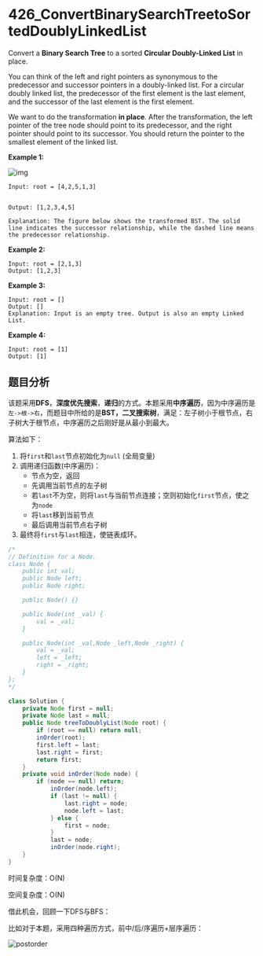# 426_ConvertBinarySearchTreetoSortedDoublyLinkedList

Convert a **Binary Search Tree** to a sorted **Circular Doubly-Linked List** in place.

You can think of the left and right pointers as synonymous to the predecessor and successor pointers in a doubly-linked list. For a circular doubly linked list, the predecessor of the first element is the last element, and the successor of the last element is the first element.

We want to do the transformation **in place**. After the transformation, the left pointer of the tree node should point to its predecessor, and the right pointer should point to its successor. You should return the pointer to the smallest element of the linked list.

 

**Example 1:**

![img](https://assets.leetcode.com/uploads/2018/10/12/bstdlloriginalbst.png)

```
Input: root = [4,2,5,1,3]


Output: [1,2,3,4,5]

Explanation: The figure below shows the transformed BST. The solid line indicates the successor relationship, while the dashed line means the predecessor relationship.
```

**Example 2:**

```
Input: root = [2,1,3]
Output: [1,2,3]
```

**Example 3:**

```
Input: root = []
Output: []
Explanation: Input is an empty tree. Output is also an empty Linked List.
```

**Example 4:**

```
Input: root = [1]
Output: [1]
```

## 题目分析

该题采用**DFS**，**深度优先搜索**，**递归**的方式。本题采用**中序遍历**，因为中序遍历是`左->根->右`，而题目中所给的是**BST，二叉搜索树**，满足：左子树小于根节点，右子树大于根节点，中序遍历之后刚好是从最小到最大。

算法如下：

1. 将`first`和`last`节点初始化为`null` (全局变量)
2. 调用递归函数(中序遍历)：
   - 节点为空，返回
   - 先调用当前节点的左子树
   - 若`last`不为空，则将`last`与当前节点连接；空则初始化`first`节点，使之为`node`
   - 将`last`移到当前节点
   - 最后调用当前节点右子树
3. 最终将`first`与`last`相连，使链表成环。

```java
/*
// Definition for a Node.
class Node {
    public int val;
    public Node left;
    public Node right;

    public Node() {}

    public Node(int _val) {
        val = _val;
    }

    public Node(int _val,Node _left,Node _right) {
        val = _val;
        left = _left;
        right = _right;
    }
};
*/

class Solution {
    private Node first = null;
    private Node last = null;
    public Node treeToDoublyList(Node root) {
        if (root == null) return null;
        inOrder(root);
        first.left = last;
        last.right = first;
        return first;
    }
    private void inOrder(Node node) {
        if (node == null) return;
            inOrder(node.left);
            if (last != null) {
                last.right = node;
                node.left = last;
            } else {
                first = node;
            }
            last = node;
            inOrder(node.right);
    }
}
```

时间复杂度：O(N)

空间复杂度：O(N)

借此机会，回顾一下DFS与BFS：

比如对于本题，采用四种遍历方式，前中/后/序遍历+层序遍历：

![postorder](https://leetcode.com/problems/convert-binary-search-tree-to-sorted-doubly-linked-list/Figures/426/dfs_bfs.png)
